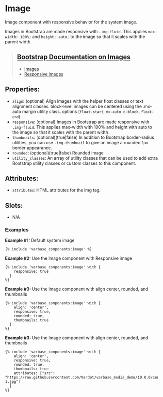 # Image

Image component with responsive behavior for the system image.

Images in Bootstrap are made responsive with `.img-fluid`. This applies
 `max-width: 100%;` and `height: auto;` to the image so that it scales
 with the parent width.

> ## [Bootstrap Documentation on Images](https://getbootstrap.com/docs/5.3/content/images)
> * [Images](https://getbootstrap.com/docs/5.3/content/images)
> * [Responsive Images](https://getbootstrap.com/docs/5.3/content/images/#responsive-images)


## Properties:
* `align`: (optional) Align images with the helper float classes or text alignment classes.
            block-level images can be centered using the .mx-auto margin utility class.
            options (`float-start`, `mx-auto d-block`, `float-end`)
* `responsive`: (optional) Images in Bootstrap are made responsive with `.img-fluid`.
                This applies max-width with 100% and height with auto to the image so
                that it scales with the parent width.
* `thumbnails`: (optional)(true|false) In addition to Bootstrap border-radius utilities, you can
                use `.img-thumbnail` to give an image a rounded 1px border appearance.
* `rounded`: (optional)(true|false) Rounded image
* `utility_classes`: An array of utility classes that can
                    be used to add extra Bootstrap utility classes or custom
                    classes to this component.

## Attributes:
* `attributes`: HTML attributes for the img tag.

## Slots:
* N/A

### Examples

**Example #1:** Default system image
```
{% include 'varbase_components:image' %}
```

**Example #2:** Use the Image component with Responsive image
```
{% include 'varbase_components:image' with {
    responsive: true
  }
%}
```

**Example #3:** Use the Image component with align center, rounded, and thumbnails 
```
{% include 'varbase_components:image' with {
    align: 'center',
    responsive: true,
    rounded: true,
    thumbnails: true
  }
%}
```

**Example #3:** Use the Image component with align center, rounded, and thumbnails 
```
{% include 'varbase_components:image' with {
    align: 'center',
    responsive: true,
    rounded: true,
    thumbnails: true
    attributes: ["src": "https://raw.githubusercontent.com/Vardot/varbase_media_demo/10.0.0/content/file/coworking-1.jpg"]
  }
%}
```